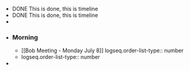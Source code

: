- DONE This is done, this is timeline
- DONE This is done, this is timeline
-
- ### Morning
	- [[Bob Meeting - Monday July 8]]
	  logseq.order-list-type:: number
	- logseq.order-list-type:: number
-